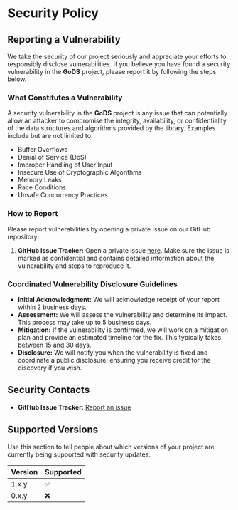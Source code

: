 # Security Policy

## Reporting a Vulnerability

We take the security of our project seriously and appreciate your efforts to responsibly disclose vulnerabilities. If you believe you have found a security vulnerability in the **GoDS** project, please report it by following the steps below.

### What Constitutes a Vulnerability

A security vulnerability in the **GoDS** project is any issue that can potentially allow an attacker to compromise the integrity, availability, or confidentiality of the data structures and algorithms provided by the library. Examples include but are not limited to:

- Buffer Overflows
- Denial of Service (DoS)
- Improper Handling of User Input
- Insecure Use of Cryptographic Algorithms
- Memory Leaks
- Race Conditions
- Unsafe Concurrency Practices

### How to Report

Please report vulnerabilities by opening a private issue on our GitHub repository:

1. **GitHub Issue Tracker:** Open a private issue [here](https://github.com/pzaino/gods/issues). Make sure the issue is marked as confidential and contains detailed information about the vulnerability and steps to reproduce it.

### Coordinated Vulnerability Disclosure Guidelines

- **Initial Acknowledgment:** We will acknowledge receipt of your report within 2 business days.
- **Assessment:** We will assess the vulnerability and determine its impact. This process may take up to 5 business days.
- **Mitigation:** If the vulnerability is confirmed, we will work on a mitigation plan and provide an estimated timeline for the fix. This typically takes between 15 and 30 days.
- **Disclosure:** We will notify you when the vulnerability is fixed and coordinate a public disclosure, ensuring you receive credit for the discovery if you wish.

## Security Contacts

- **GitHub Issue Tracker:** [Report an issue](https://github.com/pzaino/gods/issues)

## Supported Versions

Use this section to tell people about which versions of your project are
currently being supported with security updates.

| Version | Supported          |
| ------- | ------------------ |
| 1.x.y   | :white_check_mark: |
| 0.x.y   | :x:                |

